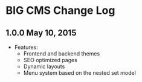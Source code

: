 BIG CMS Change Log
==========================

1.0.0 May 10, 2015
------------------
  - Features:
    - Frontend and backend themes
    - SEO optimized pages
    - Dynamic layouts
    - Menu system based on the nested set model
